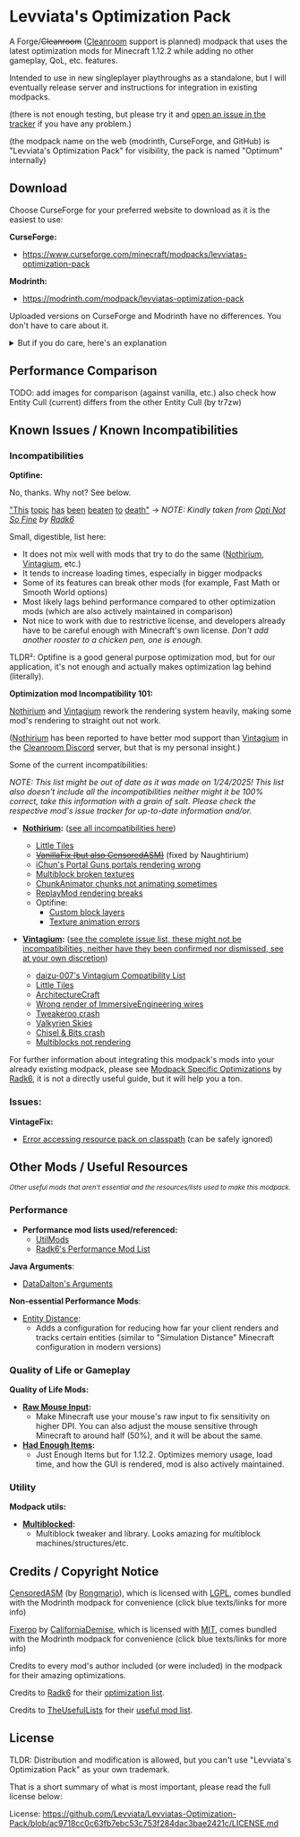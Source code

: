 # Levviata's Optimization Pack
A Forge/~~Cleanroom~~ ([Cleanroom](https://discord.com/invite/f2K4aSpG4F) support is planned) modpack
that uses the latest optimization mods for Minecraft 1.12.2 while adding no other gameplay,
QoL, etc. features.

Intended to use in new singleplayer playthroughs as a standalone,
but I will eventually release server and instructions for integration in existing modpacks.

(there is not enough testing,
but please try it
and [open an issue in the tracker](https://github.com/Levviata/Levviatas-Optimization-Pack/issues)
if you have any problem.)

(the modpack name on the web (modrinth, CurseForge, and GitHub) is "Levviata's Optimization Pack" for visibility,
the pack is named "Optimum" internally)

## Download
Choose CurseForge for your preferred website to download as it is the easiest to use:

**CurseForge:** 
- https://www.curseforge.com/minecraft/modpacks/levviatas-optimization-pack

**Modrinth:**
- https://modrinth.com/modpack/levviatas-optimization-pack

Uploaded versions on CurseForge and Modrinth have no differences. You don't have to care about it.

<details>
  <summary>But if you do care, here's an explanation</summary>

The only difference that "matters"
is that the modpack version on Modrinth uses [File Director](https://modrinth.com/mod/filedirector) to download these mods:

- [Entity Culling](https://www.curseforge.com/minecraft/mc-mods/entity-culling)
- [Nothirium](https://www.curseforge.com/minecraft/mc-mods/nothirium)
- [RenderLib](https://www.curseforge.com/minecraft/mc-mods/renderlib)

There is currently no other way to bundle those mods with the modpack.

This is because of:

- Mods might not be on CurseForge or Modrinth or vice versa.
- Distribution permissions are different from CurseForge to Modrinth and vice versa.
- Some mods have restrictive licenses which do not allow distribution.


</details>

## Performance Comparison
TODO: add images for comparison (against vanilla, etc.)
also check how Entity Cull (current) differs from the other Entity Cull (by tr7zw)

## Known Issues / Known Incompatibilities
### Incompatibilities
**Optifine:**

No, thanks. Why not? See below.

["This](https://www.reddit.com/r/Minecraft/comments/1bjc5mc/is_there_a_reason_why_people_still_use_optifine/)
[topic](https://www.reddit.com/r/Minecraft/comments/17qij4g/is_optifine_that_bad_nowadays/)
[has](https://www.reddit.com/r/feedthebeast/comments/187djkg/what_is_up_with_optifine_and_why_does_it_get_so/)
[been](https://web.archive.org/web/20201029070752/https://gist.github.com/jellysquid3/e46882e37907dfbb3d03d26f589b1c6a/)
[beaten](https://www.youtube.com/watch?v=wqXF4GgP9e0)
[to](https://www.reddit.com/r/feedthebeast/comments/wyyymx/stop_using_optifine_goddamit/)
[death"](https://www.reddit.com/r/feedthebeast/comments/12qpidr/is_optifine_that_bad/) -> _NOTE:
Kindly taken from [Opti Not So Fine](https://github.com/Radk6/MC-Optimization-Guide/blob/85fe6cf2c438b2c2ecc6c9cd103d064db3a06186/mods-n-stuff/opti-not-so-fine.md) by [Radk6](https://github.com/Radk6)_

Small, digestible, list here:

- It does not mix well with mods that try to do the same ([Nothirium](https://www.curseforge.com/minecraft/mc-mods/nothirium), [Vintagium](https://github.com/Asek3/sodium-1.12), etc.)
- It tends to increase loading times, especially in bigger modpacks
- Some of its features can break other mods (for example, Fast Math or Smooth World options)
- Most likely lags behind performance compared to other optimization mods (which are also actively maintained in comparison)
- Not nice to work with due to restrictive license, and developers already have to be careful enough with Minecraft's own license. _Don't add another rooster to a chicken pen, one is enough._

TLDR²:
Optifine is a good general purpose optimization mod,
but for our application, it's not enough and actually makes optimization lag behind (literally).

**Optimization mod Incompatibility 101:**

[Nothirium](https://www.curseforge.com/minecraft/mc-mods/nothirium) and [Vintagium](https://github.com/Asek3/sodium-1.12) rework the rendering system heavily,
making some mod's rendering to straight out not work.

([Nothirium](https://www.curseforge.com/minecraft/mc-mods/nothirium) has been reported to have better mod support than [Vintagium](https://github.com/Asek3/sodium-1.12) in the [Cleanroom Discord](https://discord.com/invite/f2K4aSpG4F) server,
but that is my personal insight.)

Some of the current incompatibilities:

_NOTE: This list might be out of date as it was made on 1/24/2025!
This list also doesn't include all the incompatibilities neither might it be 100% correct,
take this information with a grain of salt.
Please check the respective mod's issue tracker for up-to-date information and/or._

- **[Nothirium](https://www.curseforge.com/minecraft/mc-mods/nothirium):** ([see all incompatibilities here](https://github.com/Meldexun/Nothirium/issues?q=is%3Aissue%20state%3Aopen%20label%3Aconfirmed))
    - [Little Tiles](https://github.com/Meldexun/Nothirium/issues/9)
    - ~~[VanillaFix (but also CensoredASM)](https://github.com/Meldexun/Nothirium/issues/24)~~ (fixed by Naughtirium)
    - [iChun's Portal Guns portals rendering wrong](https://github.com/Meldexun/Nothirium/issues/50)
    - [Multiblock broken textures](https://github.com/Meldexun/Nothirium/issues/82)
    - [ChunkAnimator chunks not animating sometimes](https://github.com/Meldexun/Nothirium/issues/93)
    - [ReplayMod rendering breaks](https://github.com/Meldexun/Nothirium/issues/94)
    - Optifine:
        - [Custom block layers](https://github.com/Meldexun/Nothirium/issues/36)
        - [Texture animation errors](https://github.com/Meldexun/Nothirium/issues/40)



- **[Vintagium](https://github.com/Asek3/sodium-1.12):** ([see the complete issue list, these might not be incompatibilities, neither have they been confirmed nor dismissed, see at your own discretion](https://github.com/Asek3/sodium-1.12/issues))
    - [daizu-007's Vintagium Compatibility List](https://github.com/daizu-007/Vintagium-Compatibility-List)
    - [Little Tiles](https://github.com/Asek3/sodium-1.12/issues/8)
    - [ArchitectureCraft](https://github.com/Asek3/sodium-1.12/issues/9)
    - [Wrong render of ImmersiveEngineering wires](https://github.com/Asek3/sodium-1.12/issues/13)
    - [Tweakeroo crash](https://github.com/Asek3/sodium-1.12/issues/20)
    - [Valkyrien Skies](https://github.com/Asek3/sodium-1.12/issues/28)
    - [Chisel & Bits crash](https://github.com/Asek3/sodium-1.12/issues/64)
    - [Multiblocks not rendering](https://github.com/Asek3/sodium-1.12/issues/39)

For further information about integrating this modpack's mods into your already existing modpack,
please see [Modpack Specific Optimizations](https://github.com/Radk6/MC-Optimization-Guide/blob/main/modpack-specific/modpack-instructions.md) by [Radk6](https://github.com/Radk6),
it is not a directly useful guide, but it will help you a ton.

### Issues:

**VintageFix:**
- [Error accessing resource pack on classpath](https://github.com/embeddedt/VintageFix/issues/117) (can be safely ignored)

## Other Mods / Useful Resources
<sub>_Other useful mods that aren't essential and the resources/lists used to make this modpack._</sub>

### **Performance**
- **Performance mod lists used/referenced:**
    - [UtilMods](https://github.com/TheUsefulLists/UsefulMods/)
    - [Radk6's Performance Mod List](https://github.com/Radk6/MC-Optimization-Guide)

**Java Arguments**:
- [DataDalton's Arguments](https://github.com/DataDalton/Minecraft-Performance-Guide/blob/fe8d8fbfebe129a38a67c56d5452e871e48580bc/Java%20Arguments/README.md)

**Non-essential Performance Mods**:
- [Entity Distance](https://www.curseforge.com/minecraft/mc-mods/entity-distance-1-12-2):
    - Adds a configuration for reducing how far your client renders and tracks certain entities (similar to "Simulation Distance" Minecraft configuration in modern versions)

### **Quality of Life or Gameplay**
**Quality of Life Mods:**
- **[Raw Mouse Input](https://modrinth.com/mod/raw-mouse-input-blessed-edition):**
    - Make Minecraft use your mouse's raw input to fix sensitivity on higher DPI. You can also adjust the mouse sensitive through Minecraft to around half (50%), and it will be about the same.
- **[Had Enough Items](https://www.curseforge.com/minecraft/mc-mods/had-enough-items):**
    - Just Enough Items but for 1.12.2. Optimizes memory usage, load time, and how the GUI is rendered, mod is also actively maintained.

### **Utility**
**Modpack utils:**
- **[Multiblocked](https://www.curseforge.com/minecraft/mc-mods/multiblocked):**
    - Multiblock tweaker and library. Looks amazing for multiblock machines/structures/etc.

## Credits / Copyright Notice

[CensoredASM](https://github.com/LoliKingdom/LoliASM) (by [Rongmario](https://github.com/Rongmario)),
which is licensed with [LGPL](https://github.com/LoliKingdom/LoliASM/blob/master/LICENSE),
comes bundled with the Modrinth modpack for convenience
(click blue texts/links for more info)

[Fixeroo](https://www.curseforge.com/minecraft/mc-mods/xp-orb-clump) by [CaliforniaDemise](https://github.com/CaliforniaDemise),
which is licensed with [MIT](https://github.com/CaliforniaDemise/Fixeroo/blob/main/LICENSE),
comes bundled with the Modrinth modpack for convenience
(click blue texts/links for more info)

Credits to every mod's author included (or were included) in the modpack for their amazing optimizations.

Credits to [Radk6](https://github.com/Radk6) for their [optimization list](https://github.com/Radk6/MC-Optimization-Guide).

Credits to [TheUsefulLists](https://github.com/TheUsefulLists) for their [useful mod list](https://github.com/TheUsefulLists/UsefulMods/).

## License
TLDR: Distribution and modification is allowed, but you can't use "Levviata's Optimization Pack" as your own trademark.

That is a short summary of what is most important, please read the full license below:

License: https://github.com/Levviata/Levviatas-Optimization-Pack/blob/ac9718cc0c63fb7ebc53c753f284dac3bae2421c/LICENSE.md
